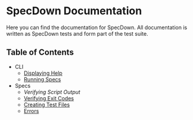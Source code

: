 # SpecDown Documentation

Here you can find the documentation for SpecDown.
All documentation is written as SpecDown tests and form part of the test suite.

## Table of Contents

- CLI
    - [Displaying Help](./display_help.md)
    - [Running Specs](./running_specs.md)
- Specs
    - _Verifying Script Output_
    - [Verifying Exit Codes](./verifying_exit_codes.md)
    - [Creating Test Files](./creating_test_files.md)
    - [Errors](./errors.md)
